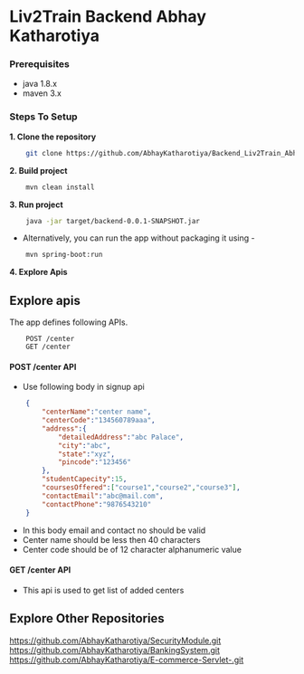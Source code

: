 # Liv2Train Backend Abhay Katharotiya

### Prerequisites
* java 1.8.x
* maven 3.x

### Steps To Setup

**1. Clone the repository**
```bash
    git clone https://github.com/AbhayKatharotiya/Backend_Liv2Train_Abhay_Katharotiya.git
```

**2. Build project**
```bash
    mvn clean install
``` 

**3. Run project** 
```bash
    java -jar target/backend-0.0.1-SNAPSHOT.jar
``` 
- Alternatively, you can run the app without packaging it using -
```bash
    mvn spring-boot:run
```

**4. Explore Apis**  
  

  ## Explore apis 

The app defines following APIs. 
 
```   
    POST /center   
    GET /center
```

#### POST /center API
* Use following body in signup api
```json
    {
        "centerName":"center name",
        "centerCode":"134560789aaa",
        "address":{
            "detailedAddress":"abc Palace",
            "city":"abc",
            "state":"xyz",
            "pincode":"123456"
        },
        "studentCapecity":15,
        "coursesOffered":["course1","course2","course3"],
        "contactEmail":"abc@mail.com",
        "contactPhone":"9876543210"
    }
```
* In this body email and contact no should be valid 
* Center name should be less then 40 characters
* Center code should be of 12 character alphanumeric value

#### GET /center API
* This api is used to get list of added centers

## Explore Other Repositories 

https://github.com/AbhayKatharotiya/SecurityModule.git
https://github.com/AbhayKatharotiya/BankingSystem.git
https://github.com/AbhayKatharotiya/E-commerce-Servlet-.git

